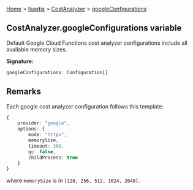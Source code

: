 [Home](./index) &gt; [faastjs](./faastjs.md) &gt; [CostAnalyzer](./faastjs.costanalyzer.md) &gt; [googleConfigurations](./faastjs.costanalyzer.googleconfigurations.md)

## CostAnalyzer.googleConfigurations variable

Default Google Cloud Functions cost analyzer configurations include all available memory sizes.

<b>Signature:</b>

```typescript
googleConfigurations: Configuration[]
```

## Remarks

Each google cost analyzer configuration follows this template:

```typescript
{
    provider: "google",
    options: {
        mode: "https",
        memorySize,
        timeout: 300,
        gc: false,
        childProcess: true
    }
}

```
where `memorySize` is in `[128, 256, 512, 1024, 2048]`<!-- -->.

